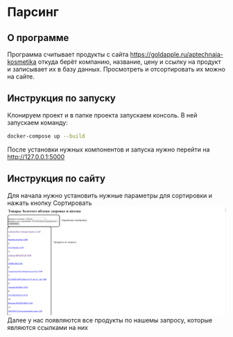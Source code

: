 # Парсинг

## О программе

Программа считывает продукты с сайта https://goldapple.ru/aptechnaja-kosmetika откуда берёт компанию, название, цену и 
ссылку на продукт и записывает их в базу данных. Просмотреть и отсортировать их можно на сайте.

## Инструкция по запуску

Клонируем проект и в папке проекта запускаем консоль. В ней запускаем команду: 

```sh
docker-compose up --build
```

После установки нужных компонентов и запуска нужно перейти на http://127.0.0.1:5000

## Инструкция по сайту

Для начала нужно установить нужные параметры для сортировки и нажать кнопку Сортировать
![page](picture.png)
Далее у нас появляются все продукты по нашемы запросу, которые являются ссылками на них
